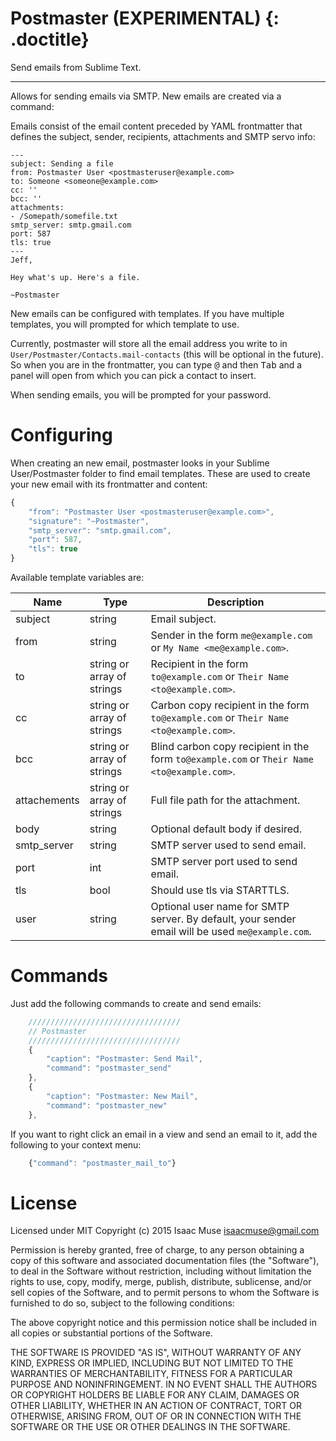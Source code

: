 # Postmaster (EXPERIMENTAL) {: .doctitle}
Send emails from Sublime Text.

---

Allows for sending emails via SMTP.  New emails are created via a command:

Emails consist of the email content preceded by YAML frontmatter that defines
the subject, sender, recipients, attachments and SMTP servo info:

```
---
subject: Sending a file
from: Postmaster User <postmasteruser@example.com>
to: Someone <someone@example.com>
cc: ''
bcc: ''
attachments:
- /Somepath/somefile.txt
smtp_server: smtp.gmail.com
port: 587
tls: true
---
Jeff,

Hey what's up. Here's a file.

~Postmaster
```

New emails can be configured with templates. If you have multiple templates, you will prompted for which template to use.

Currently, postmaster will store all the email address you write to in `User/Postmaster/Contacts.mail-contacts` (this will be optional in the future).  So when you are in the frontmatter, you can type <kbd>@</kbd> and then <kbd>Tab</kbd> and a panel will open from which you can pick a contact to insert.

When sending emails, you will be prompted for your password.

# Configuring
When creating an new email, postmaster looks in your Sublime User/Postmaster folder to find email templates.  These are used to create your new email
with its frontmatter and content:

```js
{
    "from": "Postmaster User <postmasteruser@example.com>",
    "signature": "~Postmaster",
    "smtp_server": "smtp.gmail.com",
    "port": 587,
    "tls": true
}
```

Available template variables are:

| Name         | Type                       | Description                                                                                      |
|--------------|----------------------------|--------------------------------------------------------------------------------------------------|
| subject      | string                     | Email subject.                                                                                   |
| from         | string                     | Sender in the form `me@example.com` or `My Name <me@example.com>`.                               |
| to           | string or array of strings | Recipient in the form `to@example.com` or `Their Name <to@example.com>`.                         |
| cc           | string or array of strings | Carbon copy recipient in the form `to@example.com` or `Their Name <to@example.com>`.             |
| bcc          | string or array of strings | Blind carbon copy recipient in the form `to@example.com` or `Their Name <to@example.com>`.       |
| attachements | string or array of strings | Full file path for the attachment.                                                               |
| body         | string                     | Optional default body if desired.                                                                |
| smtp_server  | string                     | SMTP server used to send email.                                                                  |
| port         | int                        | SMTP server port used to send email.                                                             |
| tls          | bool                       | Should use tls via STARTTLS.                                                                     |
| user         | string                     | Optional user name for SMTP server. By default, your sender email will be used `me@example.com`. |

# Commands
Just add the following commands to create and send emails:

```js
    //////////////////////////////////
    // Postmaster
    //////////////////////////////////
    {
        "caption": "Postmaster: Send Mail",
        "command": "postmaster_send"
    },
    {
        "caption": "Postmaster: New Mail",
        "command": "postmaster_new"
    },
```

If you want to right click an email in a view and send an email to it, add the following to your context menu:

```js
    {"command": "postmaster_mail_to"}
```

# License
Licensed under MIT
Copyright (c) 2015 Isaac Muse <isaacmuse@gmail.com>

Permission is hereby granted, free of charge, to any person obtaining a copy of this software and associated documentation files (the "Software"), to deal in the Software without restriction, including without limitation the rights to use, copy, modify, merge, publish, distribute, sublicense, and/or sell copies of the Software, and to permit persons to whom the Software is furnished to do so, subject to the following conditions:

The above copyright notice and this permission notice shall be included in all copies or substantial portions of the Software.

THE SOFTWARE IS PROVIDED "AS IS", WITHOUT WARRANTY OF ANY KIND, EXPRESS OR IMPLIED, INCLUDING BUT NOT LIMITED TO THE WARRANTIES OF MERCHANTABILITY, FITNESS FOR A PARTICULAR PURPOSE AND NONINFRINGEMENT. IN NO EVENT SHALL THE AUTHORS OR COPYRIGHT HOLDERS BE LIABLE FOR ANY CLAIM, DAMAGES OR OTHER LIABILITY, WHETHER IN AN ACTION OF CONTRACT, TORT OR OTHERWISE, ARISING FROM, OUT OF OR IN CONNECTION WITH THE SOFTWARE OR THE USE OR OTHER DEALINGS IN THE SOFTWARE.
